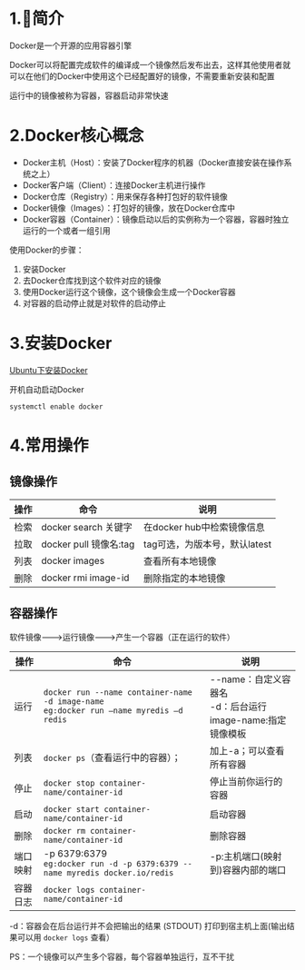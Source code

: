 # 1.🐋简介

Docker是一个开源的应用容器引擎

Docker可以将配置完成软件的编译成一个镜像然后发布出去，这样其他使用者就可以在他们的Docker中使用这个已经配置好的镜像，不需要重新安装和配置

运行中的镜像被称为容器，容器启动非常快速

# 2.Docker核心概念

- Docker主机（Host）：安装了Docker程序的机器（Docker直接安装在操作系统之上）
- Docker客户端（Client）：连接Docker主机进行操作
- Docker仓库（Registry）：用来保存各种打包好的软件镜像
- Docker镜像（Images）：打包好的镜像，放在Docker仓库中
- Docker容器（Container）：镜像启动以后的实例称为一个容器，容器时独立运行的一个或者一组引用

使用Docker的步骤：

1. 安装Docker
2. 去Docker仓库找到这个软件对应的镜像
3. 使用Docker运行这个镜像，这个镜像会生成一个Docker容器
4. 对容器的启动停止就是对软件的启动停止

# 3.安装Docker

[Ubuntu下安装Docker](https://www.jianshu.com/p/7f920ca189ce)

开机自动启动Docker

```shell
systemctl enable docker
```

# 4.常用操作

## 镜像操作

| 操作 | 命令                   | 说明                          |
| ---- | ---------------------- | ----------------------------- |
| 检索 | docker search 关键字   | 在docker hub中检索镜像信息    |
| 拉取 | docker pull 镜像名:tag | tag可选，为版本号，默认latest |
| 列表 | docker images          | 查看所有本地镜像              |
| 删除 | docker rmi image-id    | 删除指定的本地镜像            |

## 容器操作

软件镜像--->运行镜像--->产生一个容器（正在运行的软件）

| 操作     | 命令                                                         | 说明                                                         |
| -------- | ------------------------------------------------------------ | ------------------------------------------------------------ |
| 运行     | `docker run --name container-name -d image-name`<br/>`eg:docker run –name myredis –d redis` | --name：自定义容器名<br/>-d：后台运行<br/>image-name:指定镜像模板 |
| 列表     | `docker ps`（查看运行中的容器）；                            | 加上-a；可以查看所有容器                                     |
| 停止     | `docker stop container-name/container-id`                    | 停止当前你运行的容器                                         |
| 启动     | `docker start container-name/container-id`                   | 启动容器                                                     |
| 删除     | `docker rm container-name/container-id`                      | 删除容器                                                     |
| 端口映射 | -p 6379:6379<br/>`eg:docker run -d -p 6379:6379 --name myredis docker.io/redis` | -p:主机端口(映射到)容器内部的端口                            |
| 容器日志 | `docker logs container-name/container-id`                    |                                                              |

-d：容器会在后台运行并不会把输出的结果 (STDOUT) 打印到宿主机上面(输出结果可以用 `docker logs` 查看）

PS：一个镜像可以产生多个容器，每个容器单独运行，互不干扰
